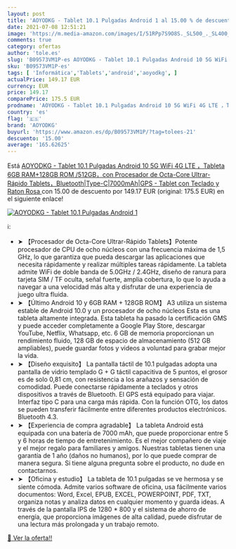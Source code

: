 ```yaml
---
layout: post
title: 'AOYODKG - Tablet 10.1 Pulgadas Android 1 al 15.00 % de descuento'
date: 2021-07-08 12:51:21
image: 'https://m.media-amazon.com/images/I/51RPp7S9O8S._SL500_._SL400_.jpg'
comments: true
category: ofertas
author: 'tole.es'
slug: 'B09573VM1P-es AOYODKG - Tablet 10.1 Pulgadas Android 10 5G WiFi 4G LTE...'
sku: 'B09573VM1P-es'
tags: [ 'Informática','Tablets','android','aoyodkg', ]
actualPrice: 149.17 EUR
currency: EUR
price: 149.17
comparePrice: 175.5 EUR
prodname: 'AOYODKG - Tablet 10.1 Pulgadas Android 10 5G WiFi 4G LTE ，Tableta 6GB RAM+128GB ROM /512GB，con Procesador de Octa-Core Ultrar-Rápido Tablets，Bluetooth|Type-C|7000mAh|GPS - Tablet con Teclado y Raton  Rosa '
country: 'es'
flag: '🇪🇸'
brand: 'AOYODKG'
buyurl: 'https://www.amazon.es/dp/B09573VM1P/?tag=tolees-21'
descuento: '15.00'
average: '165.62625'
---
```


Está [AOYODKG - Tablet 10.1 Pulgadas Android 10 5G WiFi 4G LTE ，Tableta 6GB RAM+128GB ROM /512GB，con Procesador de Octa-Core Ultrar-Rápido Tablets，Bluetooth|Type-C|7000mAh|GPS - Tablet con Teclado y Raton  Rosa ](https://www.amazon.es/dp/B09573VM1P/?tag=tolees-21) con 15.00 de descuento por 149.17 EUR (original: 175.5 EUR) en el siguiente enlace!

[![AOYODKG - Tablet 10.1 Pulgadas Android 1](https://m.media-amazon.com/images/I/51RPp7S9O8S._SL500_._SL400_.jpg)](https://www.amazon.es/dp/B09573VM1P/?tag=tolees-21)

ℹ️:

- ➤ 【Procesador de Octa-Core Ultrar-Rápido Tablets】Potente procesador de CPU de ocho núcleos con una frecuencia máxima de 1,5 GHz, lo que garantiza que pueda descargar las aplicaciones que necesita rápidamente y realizar múltiples tareas rápidamente. La tableta admite WiFi de doble banda de 5.0GHz / 2.4GHz, diseño de ranura para tarjeta SIM / TF oculta, señal fuerte, amplia cobertura, lo que lo ayuda a navegar a una velocidad más alta y disfrutar de una experiencia de juego ultra fluida.
- ➤ 【Último Android 10 y 6GB RAM + 128GB ROM】 A3 utiliza un sistema estable de Android 10.0 y un procesador de ocho núcleos Esta es una tableta altamente integrada. Esta tableta ha pasado la certificación GMS y puede acceder completamente a Google Play Store, descargar YouTube, Netflix, Whatsapp, etc. 6 GB de memoria proporcionan un rendimiento fluido, 128 GB de espacio de almacenamiento (512 GB ampliables), puede guardar fotos y videos a voluntad para grabar mejor la vida.
- ➤ 【Diseño exquisito】 La pantalla táctil de 10.1 pulgadas adopta una pantalla de vidrio templado G + G táctil capacitiva de 5 puntos, el grosor es de solo 0,81 cm, con resistencia a los arañazos y sensación de comodidad. Puede conectarse rápidamente a teclados y otros dispositivos a través de Bluetooth. El GPS está equipado para viajar. Interfaz tipo C para una carga más rápida. Con la función OTG, los datos se pueden transferir fácilmente entre diferentes productos electrónicos. Bluetooth 4.3.
- ➤ 【Experiencia de compra agradable】 La tableta Android está equipada con una batería de 7000 mAh, que puede proporcionar entre 5 y 6 horas de tiempo de entretenimiento. Es el mejor compañero de viaje y el mejor regalo para familiares y amigos. Nuestras tabletas tienen una garantía de 1 año (daños no humanos), por lo que puede comprar de manera segura. Si tiene alguna pregunta sobre el producto, no dude en contactarnos.
- ➤ 【Oficina y estudio】 La tableta de 10.1 pulgadas se ve hermosa y se siente cómoda. Admite varios software de oficina, usa fácilmente varios documentos: Word, Excel, EPUB, EXCEL, POWERPOINT, PDF, TXT, organiza notas y analiza datos en cualquier momento y guarda ideas. A través de la pantalla IPS de 1280 * 800 y el sistema de ahorro de energía, que proporciona imágenes de alta calidad, puede disfrutar de una lectura más prolongada y un trabajo remoto.

[🛒 Ver la oferta!!](https://www.amazon.es/dp/B09573VM1P/?tag=tolees-21)
